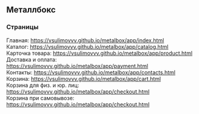 ## Металлбокс
### Страницы
Главная: https://vsulimovvv.github.io/metalbox/app/index.html  
Каталог: https://vsulimovvv.github.io/metalbox/app/catalog.html  
Карточка товара: https://vsulimovvv.github.io/metalbox/app/product.html  
Доставка и оплата: https://vsulimovvv.github.io/metalbox/app/payment.html  
Контакты: https://vsulimovvv.github.io/metalbox/app/contacts.html  
Корзина: https://vsulimovvv.github.io/metalbox/app/cart.html  
Корзина для физ. и юр. лиц: https://vsulimovvv.github.io/metalbox/app/checkout.html  
Корзина при самовывозе: https://vsulimovvv.github.io/metalbox/app/checkout.html  